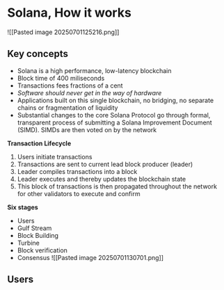 # Solana, How it works
![[Pasted image 20250701125216.png]]
## Key concepts
- Solana is a high performance, low-latency blockchain
- Block time of 400 miliseconds
- Transactions fees fractions of a cent
- *Software should never get in the way of hardware*
- Applications built on this single blockchain, no bridging, no separate chains or fragmentation of liquidity
- Substantial changes to the core Solana Protocol go through formal, transparent process of submitting a Solana Improvement Document (SIMD). SIMDs are then voted on by the network

**Transaction Lifecycle**
1. Users initiate transactions
2. Transactions are sent to current lead block producer (leader)
3. Leader compiles transactions into a block
4. Leader executes and thereby updates the blockchain state
5. This block of transactions is then propagated throughout the network for other validators to execute and confirm

**Six stages**
- Users
- Gulf Stream
- Block Building
- Turbine
- Block verification
- Consensus
![[Pasted image 20250701130701.png]]

## Users


